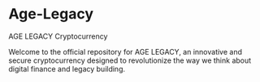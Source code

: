 # Age-Legacy
AGE LEGACY Cryptocurrency

Welcome to the official repository for AGE LEGACY, an innovative and secure cryptocurrency designed to revolutionize the way we think about digital finance and legacy building.

